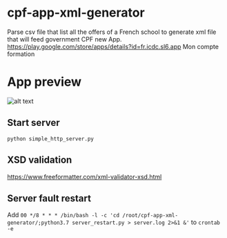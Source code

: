 # cpf-app-xml-generator
Parse csv file that list all the offers of a French school to generate xml file that will feed government CPF new App. https://play.google.com/store/apps/details?id=fr.icdc.sl6.app Mon compte formation

# App preview
![alt text](https://raw.githubusercontent.com/73k05/cpf-app-xml-generator/master/Screenshot%202020-01-10%20at%2012.49.01.png)

## Start server
```python simple_http_server.py```

## XSD validation
https://www.freeformatter.com/xml-validator-xsd.html

## Server fault restart
Add ```00 */8 * * * /bin/bash -l -c 'cd /root/cpf-app-xml-generator/;python3.7 server_restart.py > server.log 2>&1 &'``` to ```crontab -e```
